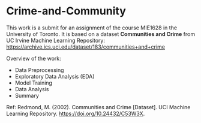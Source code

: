 # Crime-and-Community
This work is a submit for an assignment of the course MIE1628 in the University of Toronto. It is based on a dataset **Communities and Crime** from UC Irvine Machine Learning Repository: https://archive.ics.uci.edu/dataset/183/communities+and+crime

Overview of the work:
- Data Preprocessing
- Exploratory Data Analysis (EDA)
- Model Training
- Data Analysis
- Summary

Ref: Redmond, M. (2002). Communities and Crime [Dataset]. UCI Machine Learning Repository. https://doi.org/10.24432/C53W3X.
